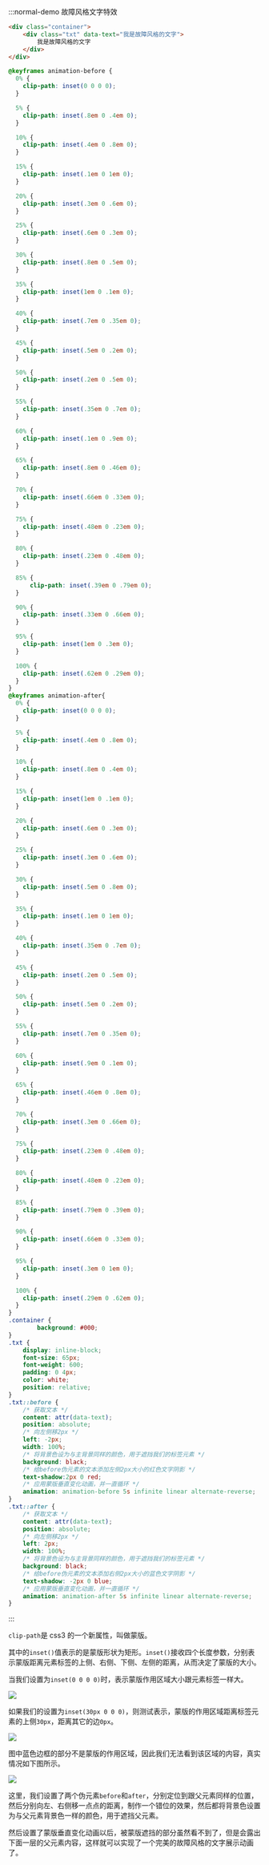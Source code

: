 

:::normal-demo 故障风格文字特效
```html
<div class="container">
    <div class="txt" data-text="我是故障风格的文字">
        我是故障风格的文字
    </div>
</div>
```
```css
@keyframes animation-before {
  0% {
    clip-path: inset(0 0 0 0);
  }

  5% {
    clip-path: inset(.8em 0 .4em 0);
  }

  10% {
    clip-path: inset(.4em 0 .8em 0);
  }

  15% {
    clip-path: inset(.1em 0 1em 0);
  }

  20% {
    clip-path: inset(.3em 0 .6em 0);
  }

  25% {
    clip-path: inset(.6em 0 .3em 0);
  }

  30% {
    clip-path: inset(.8em 0 .5em 0);
  }

  35% {
    clip-path: inset(1em 0 .1em 0);
  }

  40% {
    clip-path: inset(.7em 0 .35em 0);
  }

  45% {
    clip-path: inset(.5em 0 .2em 0);
  }

  50% {
    clip-path: inset(.2em 0 .5em 0);
  }

  55% {
    clip-path: inset(.35em 0 .7em 0);
  }

  60% {
    clip-path: inset(.1em 0 .9em 0);
  }

  65% {
    clip-path: inset(.8em 0 .46em 0);
  }

  70% {
    clip-path: inset(.66em 0 .33em 0);
  }

  75% {
    clip-path: inset(.48em 0 .23em 0);
  }

  80% {
    clip-path: inset(.23em 0 .48em 0);
  }

  85% {
      clip-path: inset(.39em 0 .79em 0);
  }

  90% {
    clip-path: inset(.33em 0 .66em 0);
  }

  95% {
    clip-path: inset(1em 0 .3em 0);
  }

  100% {
    clip-path: inset(.62em 0 .29em 0);
  }
}
@keyframes animation-after{
  0% {
    clip-path: inset(0 0 0 0);
  }

  5% {
    clip-path: inset(.4em 0 .8em 0);
  }

  10% {
    clip-path: inset(.8em 0 .4em 0);
  }

  15% {
    clip-path: inset(1em 0 .1em 0);
  }

  20% {
    clip-path: inset(.6em 0 .3em 0);
  }

  25% {
    clip-path: inset(.3em 0 .6em 0);
  }

  30% {
    clip-path: inset(.5em 0 .8em 0);
  }

  35% {
    clip-path: inset(.1em 0 1em 0);
  }

  40% {
    clip-path: inset(.35em 0 .7em 0);
  }

  45% {
    clip-path: inset(.2em 0 .5em 0);
  }

  50% {
    clip-path: inset(.5em 0 .2em 0);
  }

  55% {
    clip-path: inset(.7em 0 .35em 0);
  }

  60% {
    clip-path: inset(.9em 0 .1em 0);
  }

  65% {
    clip-path: inset(.46em 0 .8em 0);
  }

  70% {
    clip-path: inset(.3em 0 .66em 0);
  }

  75% {
    clip-path: inset(.23em 0 .48em 0);
  }

  80% {
    clip-path: inset(.48em 0 .23em 0);
  }

  85% {
    clip-path: inset(.79em 0 .39em 0);
  }

  90% {
    clip-path: inset(.66em 0 .33em 0);
  }

  95% {
    clip-path: inset(.3em 0 1em 0);
  }

  100% {
    clip-path: inset(.29em 0 .62em 0);
  }
}
.container {
		background: #000;
}
.txt {
    display: inline-block;
    font-size: 65px;
    font-weight: 600;
    padding: 0 4px;
    color: white;
    position: relative;
}
.txt::before {
    /* 获取文本 */
    content: attr(data-text);
    position: absolute;
    /* 向左侧移2px */
    left: -2px;
    width: 100%;
    /* 将背景色设为与主背景同样的颜色，用于遮挡我们的标签元素 */
    background: black;
    /* 给before伪元素的文本添加左侧2px大小的红色文字阴影 */
    text-shadow:2px 0 red;
    /* 应用蒙版垂直变化动画，并一直循环 */
    animation: animation-before 5s infinite linear alternate-reverse;
}
.txt::after {
    /* 获取文本 */
    content: attr(data-text);
    position: absolute;
    /* 向左侧移2px */
    left: 2px;
    width: 100%;
    /* 将背景色设为与主背景同样的颜色，用于遮挡我们的标签元素 */
    background: black;
    /* 给before伪元素的文本添加右侧2px大小的蓝色文字阴影 */
    text-shadow: -2px 0 blue;
    /* 应用蒙版垂直变化动画，并一直循环 */
    animation: animation-after 5s infinite linear alternate-reverse;
}
```
:::

`clip-path`是 css3 的一个新属性，叫做蒙版。

其中的`inset()`值表示的是蒙版形状为矩形。`inset()`接收四个长度参数，分别表示蒙版距离元素标签的上侧、右侧、下侧、左侧的距离，从而决定了蒙版的大小。

当我们设置为`inset(0 0 0 0)`时，表示蒙版作用区域大小跟元素标签一样大。

![](文字特效/1.jpg)

如果我们的设置为`inset(30px 0 0 0)`，则测试表示，蒙版的作用区域距离标签元素的上侧`30px`，距离其它的边`0px`。

![](文字特效/2.jpg)

图中蓝色边框的部分不是蒙版的作用区域，因此我们无法看到该区域的内容，真实情况如下图所示。

![](文字特效/3.jpg)

这里，我们设置了两个伪元素`before`和`after`，分别定位到跟父元素同样的位置，然后分别向左、右侧移一点点的距离，制作一个错位的效果，然后都将背景色设置为与父元素背景色一样的颜色，用于遮挡父元素。

然后设置了蒙版垂直变化动画以后，被蒙版遮挡的部分虽然看不到了，但是会露出下面一层的父元素内容，这样就可以实现了一个完美的故障风格的文字展示动画了。
